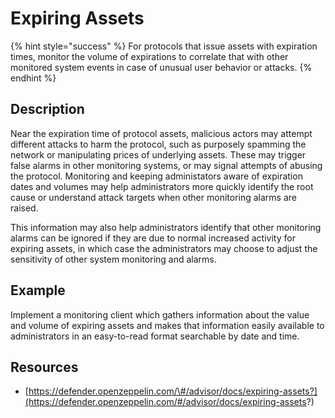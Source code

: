 # Expiring Assets

{% hint style="success" %}
For protocols that issue assets with expiration times, monitor the volume of expirations to correlate that with other monitored system events in case of unusual user behavior or attacks.
{% endhint %}

## Description

Near the expiration time of protocol assets, malicious actors may attempt different attacks to harm the protocol, such as purposely spamming the network or manipulating prices of underlying assets. These may trigger false alarms in other monitoring systems, or may signal attempts of abusing the protocol. Monitoring and keeping administators aware of expiration dates and volumes may help administrators more quickly identify the root cause or understand attack targets when other monitoring alarms are raised.

This information may also help administrators identify that other monitoring alarms can be ignored if they are due to normal increased activity for expiring assets, in which case the administrators may choose to adjust the sensitivity of other system monitoring and alarms.

## Example

Implement a monitoring client which gathers information about the value and volume of expiring assets and makes that information easily available to administrators in an easy-to-read format searchable by date and time.

## Resources

* [https://defender.openzeppelin.com/\#/advisor/docs/expiring-assets?](https://defender.openzeppelin.com/#/advisor/docs/expiring-assets?)

